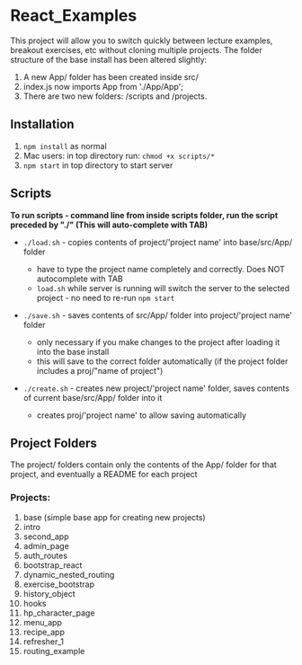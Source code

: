 
# React_Examples

This project will allow you to switch quickly between lecture examples, breakout exercises, etc without cloning multiple projects. 
The folder structure of the base install has been altered slightly: 
1. A new App/ folder has been created inside src/
2. index.js now imports App from './App/App';
3. There are two new folders: /scripts and /projects.
 
## Installation
1. `npm install` as normal
2. Mac users: in top directory run: `chmod +x scripts/*`
3. `npm start` in top directory to start server


 

## Scripts
**To run scripts - command line from inside scripts folder, run the script preceded by "./"  (This will auto-complete with TAB)**

- `./load.sh` - copies contents of project/'project name' into base/src/App/ folder 
  -  have to type the project name completely and correctly. Does NOT autocomplete with TAB
  -  `load.sh` while server is running will switch the server to the selected project - no need to re-run `npm start`


- `./save.sh` - saves contents of src/App/ folder into project/'project name' folder 
  - only necessary if you make changes to the project after loading it into the base install
  - this will save to the correct folder automatically (if the project folder includes a proj/"name of project")

- `./create.sh` - creates new project/'project name' folder, saves contents of current base/src/App/ folder into it 
   - creates proj/'project name' to allow saving automatically

## Project Folders
The project/ folders contain only the contents of the App/ folder for that project, and eventually a README for each project

### Projects:
1. base (simple base app for creating new projects)
2. intro
3. second_app
4. admin_page
5. auth_routes
6. bootstrap_react
7. dynamic_nested_routing
8. exercise_bootstrap
9. history_object
10. hooks
11. hp_character_page
12. menu_app
13. recipe_app
14. refresher_1
15. routing_example

